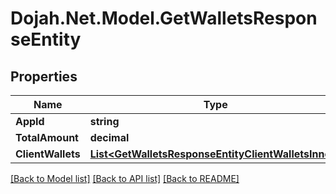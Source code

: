 # Dojah.Net.Model.GetWalletsResponseEntity

## Properties

Name | Type | Description | Notes
------------ | ------------- | ------------- | -------------
**AppId** | **string** |  | [optional] 
**TotalAmount** | **decimal** |  | [optional] 
**ClientWallets** | [**List&lt;GetWalletsResponseEntityClientWalletsInner&gt;**](GetWalletsResponseEntityClientWalletsInner.md) |  | [optional] 

[[Back to Model list]](../README.md#documentation-for-models) [[Back to API list]](../README.md#documentation-for-api-endpoints) [[Back to README]](../README.md)

